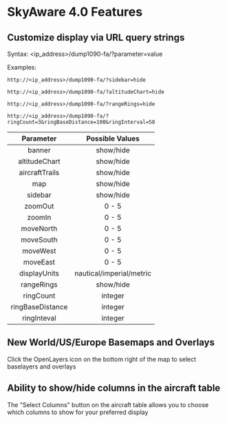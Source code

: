 # SkyAware 4.0 Features

## Customize display via URL query strings

Syntax: <ip_address>/dump1090-fa/?parameter=value

Examples:

    http://<ip_address>/dump1090-fa/?sidebar=hide

    http://<ip_address>/dump1090-fa/?altitudeChart=hide

    http://<ip_address>/dump1090-fa/?rangeRings=hide

    http://<ip_address>/dump1090-fa/?ringCount=3&ringBaseDistance=100&ringInterval=50

| Parameter | Possible Values |
| :---------: | :---------: |
| banner  | show/hide |
| altitudeChart | show/hide |
| aircraftTrails | show/hide |
| map | show/hide | 
| sidebar | show/hide | 
| zoomOut | 0 - 5 | 
| zoomIn | 0 - 5 | 
| moveNorth | 0 - 5 | 
| moveSouth | 0 - 5 | 
| moveWest | 0 - 5 | 
| moveEast | 0 - 5 | 
| displayUnits | nautical/imperial/metric |
| rangeRings | show/hide | 
| ringCount | integer |
| ringBaseDistance | integer |
| ringInteval | integer | 



## New World/US/Europe Basemaps and Overlays

Click the OpenLayers icon on the bottom right of the map to select baselayers and overlays

## Ability to show/hide columns in the aircraft table

The "Select Columns" button on the aircraft table allows you to choose which columns to show for your preferred display

